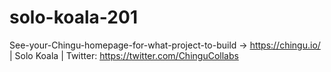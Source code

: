 # solo-koala-201
See-your-Chingu-homepage-for-what-project-to-build -> https://chingu.io/ | Solo Koala | Twitter: https://twitter.com/ChinguCollabs
